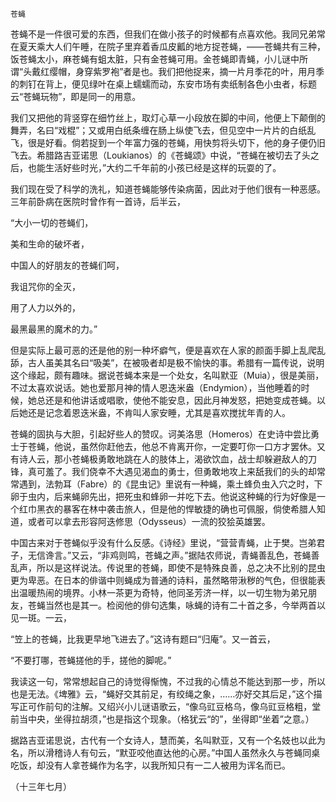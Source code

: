     苍蝇 

   苍蝇不是一件很可爱的东西，但我们在做小孩子的时候都有点喜欢他。我同兄弟常在夏天乘大人们午睡，在院子里弃着香瓜皮瓤的地方捉苍蝇，——苍蝇共有三种，饭苍蝇太小，麻苍蝇有蛆太脏，只有金苍蝇可用。金苍蝇即青蝇，小儿谜中所谓“头戴红缨帽，身穿紫罗袍”者是也。我们把他捉来，摘一片月季花的叶，用月季的刺钉在背上，便见绿叶在桌上蠕蠕而动，东安市场有卖纸制各色小虫者，标题云“苍蝇玩物”，即是同一的用意。

   我们又把他的背竖穿在细竹丝上，取灯心草一小段放在脚的中间，他便上下颠倒的舞弄，名曰“戏棍”；又或用白纸条缠在肠上纵使飞去，但见空中一片片的白纸乱飞，很是好看。倘若捉到一个年富力强的苍蝇，用快剪将头切下，他的身子便仍旧飞去。希腊路吉亚诺思（Loukianos）的《苍蝇颂》中说，“苍蝇在被切去了头之后，也能生活好些时光，”大约二千年前的小孩已经是这样的玩耍的了。

   我们现在受了科学的洗礼，知道苍蝇能够传染病菌，因此对于他们很有一种恶感。三年前卧病在医院时曾作有一首诗，后半云，

   “大小一切的苍蝇们，

   美和生命的破坏者，

   中国人的好朋友的苍蝇们呵，

   我诅咒你的全灭，

   用了人力以外的，

   最黑最黑的魔术的力。”

   但是实际上最可恶的还是他的别一种坏癖气，便是喜欢在人家的颜面手脚上乱爬乱舔，古人虽美其名曰“吸美”，在被吸者却是极不愉快的事。希腊有一篇传说，说明这个缘起，颇有趣味。据说苍蝇本来是一个处女，名叫默亚（Muia），很是美丽，不过太喜欢说话。她也爱那月神的情人恩迭米盎（Endymion），当他睡着的时候，她总还是和他讲话或唱歌，使他不能安息，因此月神发怒，把她变成苍蝇。以后她还是记念着恩迭米盎，不肯叫人家安睡，尤其是喜欢搅扰年青的人。

   苍蝇的固执与大胆，引起好些人的赞叹。诃美洛思（Homeros）在史诗中尝比勇士于苍蝇，他说，虽然你赶他去，他总不肯离开你，一定要叮你一口方才罢休。又有诗人云，那小苍蝇极勇敢地跳在人的肢体上，渴欲饮血，战士却躲避敌人的刀锋，真可羞了。我们侥幸不大遇见渴血的勇士，但勇敢地攻上来舐我们的头的却常常遇到，法勃耳（Fabre）的《昆虫记》里说有一种蝇，乘土蜂负虫入穴之时，下卵于虫内，后来蝇卵先出，把死虫和蜂卵一并吃下去。他说这种蝇的行为好像是一个红巾黑衣的暴客在林中袭击旅人，但是他的悍敏捷的确也可佩服，倘使希腊人知道，或者可以拿去形容阿迭修思（Odysseus）一流的狡狯英雄罢。

   中国古来对于苍蝇似乎没有什么反感。《诗经》里说，“营营青蝇，止于樊。岂弟君子，无信谗言。”又云，“非鸡则鸣，苍蝇之声。”据陆农师说，青蝇善乱色，苍蝇善乱声，所以是这样说法。传说里的苍蝇，即使不是特殊良善，总之决不比别的昆虫更为卑恶。在日本的俳谐中则蝇成为普通的诗料，虽然略带湫秽的气色，但很能表出温暖热闹的境界。小林一茶更为奇特，他同圣芳济一样，以一切生物为弟兄朋友，苍蝇当然也是其一。检阅他的俳句选集，咏蝇的诗有二十首之多，今举两首以见一斑。一云，

   “笠上的苍蝇，比我更早地飞进去了。”这诗有题曰“归庵”。又一首云，

   “不要打哪，苍蝇搓他的手，搓他的脚呢。”

   我读这一句，常常想起自己的诗觉得惭愧，不过我的心情总不能达到那一步，所以也是无法。《埤雅》云，“蝇好交其前足，有绞绳之象，……亦好交其后足，”这个描写正可作前句的注解。又绍兴小儿谜语歌云，“像乌豇豆格乌，像乌豇豆格粗，堂前当中央，坐得拉胡须，”也是指这个现象。（格犹云“的”，坐得即“坐着”之意。）

   据路吉亚诺思说，古代有一个女诗人，慧而美，名叫默亚，又有一个名妓也以此为名，所以滑稽诗人有句云，“默亚咬他直达他的心房。”中国人虽然永久与苍蝇同桌吃饭，却没有人拿苍蝇作为名字，以我所知只有一二人被用为诨名而已。

   （十三年七月）

